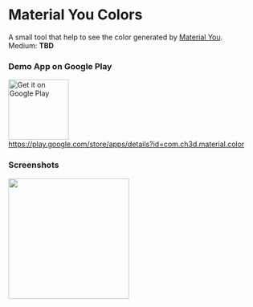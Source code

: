 # Material You Colors
A small tool that help to see the color generated by [Material You](https://material.io/blog/announcing-material-you).</br>
Medium: **TBD**

### Demo App on Google Play
<a href='https://play.google.com/store/apps/details?id=com.ch3d.material.color'><img width="120" alt='Get it on Google Play' src='https://play.google.com/intl/en_us/badges/static/images/badges/en_badge_web_generic.png'/></a></br>
https://play.google.com/store/apps/details?id=com.ch3d.material.color


### Screenshots
<img src="https://user-images.githubusercontent.com/4177834/129535018-29c4e1ce-b66d-424c-8357-a9289b7686c9.png" width="240">



